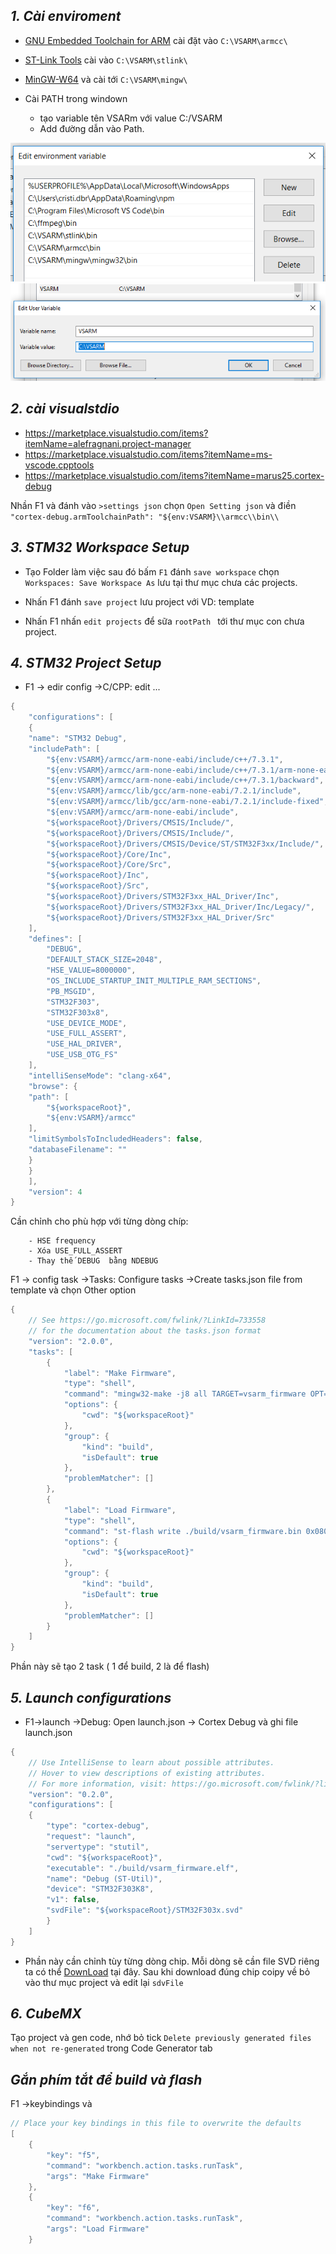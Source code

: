 ***1. Cài enviroment***
------------

- [GNU Embedded Toolchain for ARM](https://developer.arm.com/open-source/gnu-toolchain/gnu-rm/downloads) cài đặt vào ```C:\VSARM\armcc\```

- [ST-Link Tools](https://github.com/texane/stlink/releases) cài vào ```C:\VSARM\stlink\```

- [MinGW-W64](https://osdn.net/projects/mingw/downloads/68260/mingw-get-setup.exe) và cài tới ```C:\VSARM\mingw\``` 

- Cài PATH trong windown

    - tạo variable  tên VSARm với value C:/VSARM
    - Add đường dẫn vào Path.
    
![ hinh 1](doc/cc1.png)
![ hinh 1](doc/cc2.png)

***2. cài visualstdio***
----------

- https://marketplace.visualstudio.com/items?itemName=alefragnani.project-manager
- https://marketplace.visualstudio.com/items?itemName=ms-vscode.cpptools
- https://marketplace.visualstudio.com/items?itemName=marus25.cortex-debug

Nhần F1 và đánh vào ```>settings json``` chọn ```Open Setting json``` và điền
```"cortex-debug.armToolchainPath": "${env:VSARM}\\armcc\\bin\\```

***3. STM32 Workspace Setup***
---------

- Tạo Folder làm việc sau đó bấm ```F1``` đánh ```save workspace``` chọn ```Workspaces: Save Workspace As``` lưu tại thư mục chưa các projects.

- Nhấn F1 đánh ```save project``` lưu project với VD: template

- Nhấn F1 nhấn ```edit projects``` để sữa ```rootPath ``` tới thư mục con chưa project.

***4. STM32 Project Setup***
------------

- F1 -> edir config ->C/CPP: edit ...

```c
{
    "configurations": [
    {
    "name": "STM32 Debug",
    "includePath": [
        "${env:VSARM}/armcc/arm-none-eabi/include/c++/7.3.1",
        "${env:VSARM}/armcc/arm-none-eabi/include/c++/7.3.1/arm-none-eabi",
        "${env:VSARM}/armcc/arm-none-eabi/include/c++/7.3.1/backward",
        "${env:VSARM}/armcc/lib/gcc/arm-none-eabi/7.2.1/include",
        "${env:VSARM}/armcc/lib/gcc/arm-none-eabi/7.2.1/include-fixed",
        "${env:VSARM}/armcc/arm-none-eabi/include",
        "${workspaceRoot}/Drivers/CMSIS/Include/",
        "${workspaceRoot}/Drivers/CMSIS/Include/",
        "${workspaceRoot}/Drivers/CMSIS/Device/ST/STM32F3xx/Include/",
        "${workspaceRoot}/Core/Inc",
        "${workspaceRoot}/Core/Src",
        "${workspaceRoot}/Inc",
        "${workspaceRoot}/Src",
        "${workspaceRoot}/Drivers/STM32F3xx_HAL_Driver/Inc",
        "${workspaceRoot}/Drivers/STM32F3xx_HAL_Driver/Inc/Legacy/",
        "${workspaceRoot}/Drivers/STM32F3xx_HAL_Driver/Src"
    ],
    "defines": [
        "DEBUG",
        "DEFAULT_STACK_SIZE=2048",
        "HSE_VALUE=8000000",
        "OS_INCLUDE_STARTUP_INIT_MULTIPLE_RAM_SECTIONS",
        "PB_MSGID",
        "STM32F303",
        "STM32F303x8",
        "USE_DEVICE_MODE",
        "USE_FULL_ASSERT",
        "USE_HAL_DRIVER",
        "USE_USB_OTG_FS"
    ],
    "intelliSenseMode": "clang-x64",
    "browse": {
    "path": [
        "${workspaceRoot}",
        "${env:VSARM}/armcc"
    ],
    "limitSymbolsToIncludedHeaders": false,
    "databaseFilename": ""
    }
    }
    ],
    "version": 4
}
```

Cần chỉnh cho phù hợp với từng dòng chíp:
```
    - HSE frequency
    - Xóa USE_FULL_ASSERT
    - Thay thế DEBUG  bằng NDEBUG 
```



F1 -> config task ->Tasks: Configure tasks ->Create tasks.json file from template và chọn Other option

```c
{
    // See https://go.microsoft.com/fwlink/?LinkId=733558
    // for the documentation about the tasks.json format
    "version": "2.0.0",
    "tasks": [
        {
            "label": "Make Firmware",
            "type": "shell",
            "command": "mingw32-make -j8 all TARGET=vsarm_firmware OPT=\"-O2\" BINPATH=\"${env:VSARM}armcc\/bin\"",
            "options": {
                "cwd": "${workspaceRoot}"
            }, 
            "group": {
                "kind": "build",
                "isDefault": true
            },
            "problemMatcher": []
        },
        {
            "label": "Load Firmware",
            "type": "shell",
            "command": "st-flash write ./build/vsarm_firmware.bin 0x08000000",
            "options": {
                "cwd": "${workspaceRoot}"
            },
            "group": {
                "kind": "build",
                "isDefault": true
            },
            "problemMatcher": []
        }
    ]
}
```

Phần này sẽ tạo 2 task ( 1 để build,  2 là để flash)


***5. Launch configurations***
--------------

- F1->launch ->Debug: Open launch.json -> Cortex Debug và ghi file launch.json

```c
{
    // Use IntelliSense to learn about possible attributes.
    // Hover to view descriptions of existing attributes.
    // For more information, visit: https://go.microsoft.com/fwlink/?linkid=830387
    "version": "0.2.0",
    "configurations": [
    {
        "type": "cortex-debug",
        "request": "launch",
        "servertype": "stutil",
        "cwd": "${workspaceRoot}",
        "executable": "./build/vsarm_firmware.elf",
        "name": "Debug (ST-Util)",
        "device": "STM32F303K8",
        "v1": false,
        "svdFile": "${workspaceRoot}/STM32F303x.svd"
        }
    ]
}
```

- Phần này cần chỉnh tùy từng dòng chip.
Mỗi dòng sẽ cần file SVD riêng ta có thể [DownLoad](https://github.com/posborne/cmsis-svd/tree/master/data/STMicro) tại đây.
Sau khi download đúng chip coipy về bỏ vào thư mục project và edit lại ```sdvFile```

***6. CubeMX***
-----------

Tạo project và gen code, nhớ bỏ tick  ```Delete previously generated files when not re-generated``` trong Code Generator tab

***Gắn phím tắt để build và flash***
-------------


F1 ->keybindings  và 

```c
// Place your key bindings in this file to overwrite the defaults
[
    {
        "key": "f5",
        "command": "workbench.action.tasks.runTask",
        "args": "Make Firmware"
    },
    {
        "key": "f6",
        "command": "workbench.action.tasks.runTask",
        "args": "Load Firmware"
    }    

```
